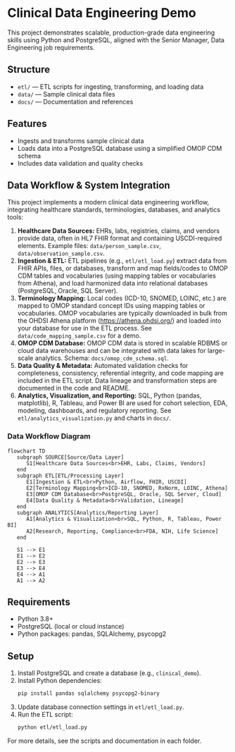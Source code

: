 # Clinical Data Engineering Demo

This project demonstrates scalable, production-grade data engineering skills using Python and PostgreSQL, aligned with the Senior Manager, Data Engineering job requirements.

## Structure
- `etl/` — ETL scripts for ingesting, transforming, and loading data
- `data/` — Sample clinical data files
- `docs/` — Documentation and references


## Features
- Ingests and transforms sample clinical data
- Loads data into a PostgreSQL database using a simplified OMOP CDM schema
- Includes data validation and quality checks

## Data Workflow & System Integration

This project implements a modern clinical data engineering workflow, integrating healthcare standards, terminologies, databases, and analytics tools:

1. **Healthcare Data Sources:** EHRs, labs, registries, claims, and vendors provide data, often in HL7 FHIR format and containing USCDI-required elements. Example files: `data/person_sample.csv`, `data/observation_sample.csv`.
2. **Ingestion & ETL:** ETL pipelines (e.g., `etl/etl_load.py`) extract data from FHIR APIs, files, or databases, transform and map fields/codes to OMOP CDM tables and vocabularies (using mapping tables or vocabularies from Athena), and load harmonized data into relational databases (PostgreSQL, Oracle, SQL Server).
3. **Terminology Mapping:** Local codes (ICD-10, SNOMED, LOINC, etc.) are mapped to OMOP standard concept IDs using mapping tables or vocabularies. OMOP vocabularies are typically downloaded in bulk from the OHDSI Athena platform (https://athena.ohdsi.org/) and loaded into your database for use in the ETL process. See `data/code_mapping_sample.csv` for a demo.
4. **OMOP CDM Database:** OMOP CDM data is stored in scalable RDBMS or cloud data warehouses and can be integrated with data lakes for large-scale analytics. Schema: `docs/omop_cdm_schema.sql`.
5. **Data Quality & Metadata:** Automated validation checks for completeness, consistency, referential integrity, and code mapping are included in the ETL script. Data lineage and transformation steps are documented in the code and README.
6. **Analytics, Visualization, and Reporting:** SQL, Python (pandas, matplotlib), R, Tableau, and Power BI are used for cohort selection, EDA, modeling, dashboards, and regulatory reporting. See `etl/analytics_visualization.py` and charts in `docs/`.

### Data Workflow Diagram

```mermaid
flowchart TD
   subgraph SOURCE[Source/Data Layer]
      S1[Healthcare Data Sources<br>EHR, Labs, Claims, Vendors]
   end
   subgraph ETL[ETL/Processing Layer]
      E1[Ingestion & ETL<br>Python, Airflow, FHIR, USCDI]
      E2[Terminology Mapping<br>ICD-10, SNOMED, RxNorm, LOINC, Athena]
      E3[OMOP CDM Database<br>PostgreSQL, Oracle, SQL Server, Cloud]
      E4[Data Quality & Metadata<br>Validation, Lineage]
   end
   subgraph ANALYTICS[Analytics/Reporting Layer]
      A1[Analytics & Visualization<br>SQL, Python, R, Tableau, Power BI]
      A2[Research, Reporting, Compliance<br>FDA, NIH, Life Science]
   end

   S1 --> E1
   E1 --> E2
   E2 --> E3
   E3 --> E4
   E4 --> A1
   A1 --> A2
```

## Requirements
- Python 3.8+
- PostgreSQL (local or cloud instance)
- Python packages: pandas, SQLAlchemy, psycopg2

## Setup
1. Install PostgreSQL and create a database (e.g., `clinical_demo`).
2. Install Python dependencies:
   ```bash
   pip install pandas sqlalchemy psycopg2-binary
   ```
3. Update database connection settings in `etl/etl_load.py`.
4. Run the ETL script:
   ```bash
   python etl/etl_load.py
   ```

For more details, see the scripts and documentation in each folder.
